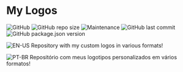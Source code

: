 # My Logos  
![GitHub](https://img.shields.io/github/license/Maux/my-logos?color=202020) ![GitHub repo size](https://img.shields.io/github/repo-size/Maux/my-logos?color=success&logo=github) ![Maintenance](https://img.shields.io/maintenance/yes/2020?logo=github) ![GitHub last commit](https://img.shields.io/github/last-commit/Maux/my-logos?logo=github) ![GitHub package.json version](https://img.shields.io/github/package-json/v/Maux/my-logos?logo=github)

![EN-US](https://upload.wikimedia.org/wikipedia/commons/thumb/a/a4/Flag_of_the_United_States.svg/22px-Flag_of_the_United_States.svg.png) Repository with my custom logos in various formats!

![PT-BR](https://upload.wikimedia.org/wikipedia/commons/thumb/0/05/Flag_of_Brazil.svg/22px-Flag_of_Brazil.svg.png)  Repositório com meus logotipos personalizados em vários formatos!
